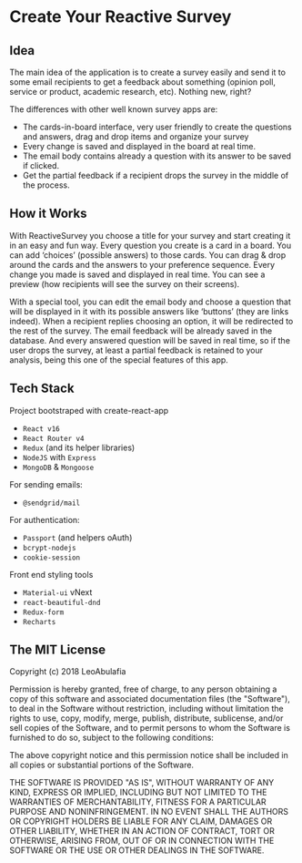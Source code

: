 # Create Your Reactive Survey

## Idea

The main idea of the application is to create a survey easily and send it to some email recipients to get a feedback about something (opinion poll, service or product, academic research, etc). Nothing new, right?

The differences with other well known survey apps are:

* The cards-in-board interface, very user friendly to create the questions and answers, drag and drop items and organize your survey
* Every change is saved and displayed in the board at real time.
* The email body contains already a question with its answer to be saved if clicked.
* Get the partial feedback if a recipient drops the survey in the middle of the process.

## How it Works

With ReactiveSurvey you choose a title for your survey and start creating it in an easy and fun way.
Every question you create is a card in a board.
You can add ‘choices’ (possible answers) to those cards.
You can drag & drop around the cards and the answers to your preference sequence.
Every change you made is saved and displayed in real time.
You can see a preview (how recipients will see the survey on their screens).

With a special tool, you can edit the email body and choose a question that will be displayed in it with its possible answers like ‘buttons’ (they are links indeed). When a recipient replies choosing an option, it will be redirected to the rest of the survey. The email feedback will be already saved in the database. And every answered question will be saved in real time, so if the user drops the survey, at least a partial feedback is retained to your analysis, being this one of the special features of this app.

## Tech Stack

Project bootstraped with create-react-app

* `React v16`
* `React Router v4`
* `Redux` (and its helper libraries)
* `NodeJS` with `Express`
* `MongoDB` & `Mongoose`

For sending emails:

* `@sendgrid/mail`

For authentication:

* `Passport` (and helpers oAuth)
* `bcrypt-nodejs`
* `cookie-session`

Front end styling tools

* `Material-ui` vNext
* `react-beautiful-dnd`
* `Redux-form`
* `Recharts`

## The MIT License

Copyright (c) 2018 LeoAbulafia

Permission is hereby granted, free of charge, to any person obtaining a copy of this software and associated documentation files (the "Software"), to deal in the Software without restriction, including without limitation the rights to use, copy, modify, merge, publish, distribute, sublicense, and/or sell copies of the Software, and to permit persons to whom the Software is furnished to do so, subject to the following conditions:

The above copyright notice and this permission notice shall be included in all copies or substantial portions of the Software.

THE SOFTWARE IS PROVIDED "AS IS", WITHOUT WARRANTY OF ANY KIND, EXPRESS OR IMPLIED, INCLUDING BUT NOT LIMITED TO THE WARRANTIES OF MERCHANTABILITY, FITNESS FOR A PARTICULAR PURPOSE AND NONINFRINGEMENT. IN NO EVENT SHALL THE AUTHORS OR COPYRIGHT HOLDERS BE LIABLE FOR ANY CLAIM, DAMAGES OR OTHER LIABILITY, WHETHER IN AN ACTION OF CONTRACT, TORT OR OTHERWISE, ARISING FROM, OUT OF OR IN CONNECTION WITH THE SOFTWARE OR THE USE OR OTHER DEALINGS IN THE SOFTWARE.
